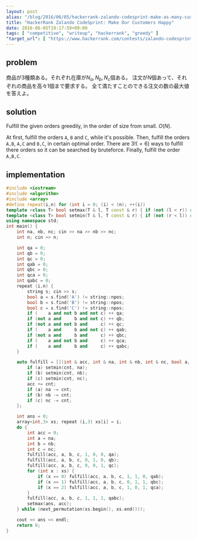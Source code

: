 ```yaml
---
layout: post
alias: "/blog/2016/06/05/hackerrank-zalando-codesprint-make-as-many-customers-happy-as-possible/"
title: "HackerRank Zalando CodeSprint: Make Our Customers Happy"
date: 2016-06-05T19:17:59+09:00
tags: [ "competitive", "writeup", "hackerrank", "greedy" ]
"target_url": [ "https://www.hackerrank.com/contests/zalando-codesprint/challenges/make-as-many-customers-happy-as-possible-" ]
---
```


## problem

商品が$3$種類ある。それぞれ在庫が$N_a, N_b, N_c$個ある。
注文が$N$個あって、それぞれの商品を高々$1$個まで要求する。
全て満たすことのできる注文の数の最大値を答えよ。

## solution

Fulfill the given orders greedily, in the order of size from small. $O(N)$.

At first, fulfill the orders `A`, `B` and `C`, while it's possible.
Then, fulfill the orders `A,B`, `A,C` and `B,C`, in certain optimal order.
There are $3! (= 6)$ ways to fulfill there orders so it can be searched by bruteforce.
Finally, fulfill the order `A,B,C`.

## implementation

``` c++
#include <iostream>
#include <algorithm>
#include <array>
#define repeat(i,n) for (int i = 0; (i) < (n); ++(i))
template <class T> bool setmax(T & l, T const & r) { if (not (l < r)) return false; l = r; return true; }
template <class T> bool setmin(T & l, T const & r) { if (not (r < l)) return false; l = r; return true; }
using namespace std;
int main() {
    int na, nb, nc; cin >> na >> nb >> nc;
    int n; cin >> n;

    int qa = 0;
    int qb = 0;
    int qc = 0;
    int qab = 0;
    int qbc = 0;
    int qca = 0;
    int qabc = 0;
    repeat (i,n) {
        string s; cin >> s;
        bool a = s.find('A') != string::npos;
        bool b = s.find('B') != string::npos;
        bool c = s.find('C') != string::npos;
        if (    a and not b and not c) ++ qa;
        if (not a and     b and not c) ++ qb;
        if (not a and not b and     c) ++ qc;
        if (    a and     b and not c) ++ qab;
        if (not a and     b and     c) ++ qbc;
        if (    a and not b and     c) ++ qca;
        if (    a and     b and     c) ++ qabc;
    }

    auto fulfill = [](int & acc, int & na, int & nb, int & nc, bool a, bool b, bool c, int cnt) {
        if (a) setmin(cnt, na);
        if (b) setmin(cnt, nb);
        if (c) setmin(cnt, nc);
        acc += cnt;
        if (a) na -= cnt;
        if (b) nb -= cnt;
        if (c) nc -= cnt;
    };

    int ans = 0;
    array<int,3> xs; repeat (i,3) xs[i] = i;
    do {
        int acc = 0;
        int a = na;
        int b = nb;
        int c = nc;
        fulfill(acc, a, b, c, 1, 0, 0, qa);
        fulfill(acc, a, b, c, 0, 1, 0, qb);
        fulfill(acc, a, b, c, 0, 0, 1, qc);
        for (int x : xs) {
            if (x == 0) fulfill(acc, a, b, c, 1, 1, 0, qab);
            if (x == 1) fulfill(acc, a, b, c, 0, 1, 1, qbc);
            if (x == 2) fulfill(acc, a, b, c, 1, 0, 1, qca);
        }
        fulfill(acc, a, b, c, 1, 1, 1, qabc);
        setmax(ans, acc);
    } while (next_permutation(xs.begin(), xs.end()));

    cout << ans << endl;
    return 0;
}
```
